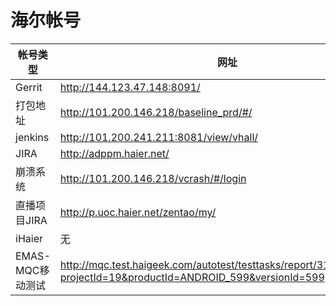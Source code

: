 # 海尔帐号

| 帐号类型         | 网址                                                         | 用户名      | 密码           |
| ---------------- | ------------------------------------------------------------ | ----------- | -------------- |
| Gerrit           | http://144.123.47.148:8091/                                  | zhuyue      | Zy19941012?    |
| 打包地址         | http://101.200.146.218/baseline_prd/#/                       | zhuyue      | Zy19941012?    |
| jenkins          | http://101.200.241.211:8081/view/vhall/                      | zhuyue      | Zy19941012?    |
| JIRA             | http://adppm.haier.net/                                      | A0030672    | Zy199410       |
| 崩溃系统         | http://101.200.146.218/vcrash/#/login                        | xirongdong  | J09rQ63i)l*w8+ |
| 直播项目JIRA     | http://p.uoc.haier.net/zentao/my/                            | A0030672    | 123456         |
| iHaier           | 无                                                           | A0030672    | Zy10121910     |
| EMAS-MQC移动测试 | http://mqc.test.haigeek.com/autotest/testtasks/report/3128/errorlogs?projectId=19&productId=ANDROID_599&versionId=599 | wangxiaowen | haier123456    |